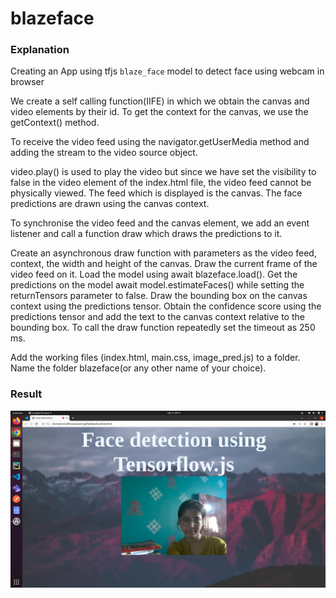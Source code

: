 # blazeface

### Explanation
Creating an App using tfjs `blaze_face` model to detect face using webcam in browser

We create a self calling function(IIFE) in which we obtain the canvas and video elements by their id. To get the context for the canvas, we use the getContext() method.

To receive the video feed using the navigator.getUserMedia method and adding the stream to the video source object.

video.play() is used to play the video but since we have set the visibility to false in the video element of the index.html file, the video feed cannot be physically viewed. The feed which is displayed is the canvas. The face predictions are drawn using the canvas context.

To synchronise the video feed and the canvas element, we add an event listener and call a function draw which draws the predictions to it.

Create an asynchronous draw function with parameters as the video feed, context, the width and height of the canvas.
Draw the current frame of the video feed on it. Load the model using await blazeface.load(). Get the predictions on the model await model.estimateFaces() while setting the returnTensors parameter to false. Draw the bounding box on the canvas context using the predictions tensor. Obtain the confidence score using the predictions tensor and add the text to the canvas context relative to the bounding box. To call the draw function repeatedly set the timeout as 250 ms.

Add the working files (index.html, main.css, image_pred.js) to a folder. Name the folder blazeface(or any other name of your choice).

### Result
![ Tfjs Blaze Pred detected Image](face_Detection.png)